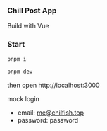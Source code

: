 ### Chill Post App

Build with Vue

### Start

```bash
pnpm i

pnpm dev
```

then open http://localhost:3000

mock login

- email: me@chilfish.top
- password: password
